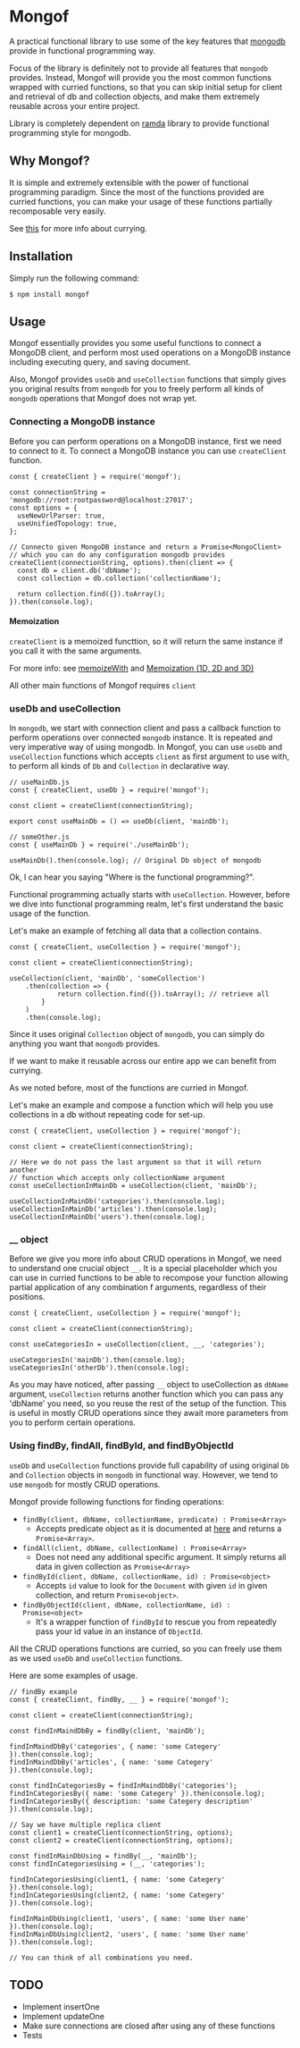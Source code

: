 # Mongof

A practical functional library to use some of the key features that [mongodb](https://www.npmjs.com/package/mongodb) 
provide in functional programming way. 

Focus of the library is definitely not to provide all features that `mongodb` provides.
Instead, Mongof will provide you the most common functions wrapped with curried functions, 
so that you can skip initial setup for client and retrieval of db and collection objects,
and make them extremely reusable across your entire project.

Library is completely dependent on [ramda](https://github.com/ramda/ramda) library to
provide functional programming style for mongodb.

## Why Mongof?

It is simple and extremely extensible with the power of functional programming paradigm.
Since the most of the functions provided are curried functions, 
you can make your usage of these functions partially recomposable very easily.

See [this](https://fr.umio.us/favoring-curry/) for more info about currying.

## Installation

Simply run the following command:

`$ npm install mongof`

## Usage

Mongof essentially provides you some useful functions to connect a MongoDB client,
and perform most used operations on a MongoDB instance including executing query, 
and saving document. 

Also, Mongof provides `useDb` and `useCollection` functions
that simply gives you original results from `mongodb` for you to freely perform 
all kinds of `mongodb` operations that Mongof does not wrap yet.

### Connecting a MongoDB instance

Before you can perform operations on a MongoDB instance, first we need to connect to it.
To connect a MongoDB instance you can use `createClient` function.

```
const { createClient } = require('mongof');

const connectionString = 'mongodb://root:rootpassword@localhost:27017';
const options = {
  useNewUrlParser: true,
  useUnifiedTopology: true,
};

// Connecto given MongoDB instance and return a Promise<MongoClient>
// which you can do any configuration mongodb provides
createClient(connectionString, options).then(client => {
  const db = client.db('dbName');
  const collection = db.collection('collectionName');

  return collection.find({}).toArray();
}).then(console.log);

```

#### Memoization
`createClient` is a memoized functtion, so it will return the same instance
if you call it with the same arguments.

For more info: see 
[memoizeWith](https://ramdajs.com/docs/#memoizeWith) 
and [Memoization (1D, 2D and 3D)](https://www.geeksforgeeks.org/memoization-1d-2d-and-3d/)

All other main functions of Mongof requires `client`

### useDb and useCollection

In `mongodb`, we start with connection client and pass a callback function to perform
operations over connected `mongodb` instance. It is repeated and very imperative way of
using mongodb. In Mongof, you can use `useDb` and `useCollection` functions which
accepts `client` as first argument to use with, to perform all kinds of `Db` and `Collection` 
in declarative way.

```
// useMainDb.js
const { createClient, useDb } = require('mongof');

const client = createClient(connectionString);

export const useMainDb = () => useDb(client, 'mainDb');

// someOther.js
const { useMainDb } = require('./useMainDb');

useMainDb().then(console.log); // Original Db object of mongodb

```

Ok, I can hear you saying "Where is the functional programming?". 

Functional programming actually starts with `useCollection`. 
However, before we dive into functional programming realm, let's first understand
the basic usage of the function.

Let's make an example of fetching all data that a collection contains.
```
const { createClient, useCollection } = require('mongof');

const client = createClient(connectionString);

useCollection(client, 'mainDb', 'someCollection')
    .then(collection => {
            return collection.find({}).toArray(); // retrieve all
        }
    )
    .then(console.log);
```

Since it uses original `Collection` object of `mongodb`, you can simply
do anything you want that `mongodb` provides.

If we want to make it reusable across our entire app we can benefit from
currying.

As we noted before, most of the functions are curried in Mongof.

Let's make an example and compose a function which will help you use collections
in a db without repeating code for set-up.

```
const { createClient, useCollection } = require('mongof');

const client = createClient(connectionString);

// Here we do not pass the last argument so that it will return another
// function which accepts only collectionName argument
const useCollectionInMainDb = useCollection(client, 'mainDb');

useCollectionInMainDb('categories').then(console.log);
useCollectionInMainDb('articles').then(console.log);
useCollectionInMainDb('users').then(console.log);
```

### __ object

Before we give you more info about CRUD operations in Mongof, we need to understand
one crucial object `__`. It is a special placeholder which you can use in curried functions
to be able to recompose your function allowing partial application of any combination
 f arguments, regardless of their positions.
 
```
const { createClient, useCollection } = require('mongof');

const client = createClient(connectionString);

const useCategoriesIn = useCollection(client, __, 'categories');

useCategoriesIn('mainDb').then(console.log);
useCategoriesIn('otherDb').then(console.log);
```

As you may have noticed, after passing `__` object to useCollection as `dbName` argument,
`useCollection` returns another function which you can pass any 'dbName' you need, so you
reuse the rest of the setup of the function. This is useful in mostly CRUD operations since
they await more parameters from you to perform certain operations.

### Using findBy, findAll, findById, and findByObjectId

`useDb` and `useCollection` functions provide full capability of
using original `Db` and `Collection` objects in `mongodb` in functional way.
However, we tend to use `mongodb` for mostly CRUD operations.

Mongof provide following functions for finding operations:
- `findBy(client, dbName, collectionName, predicate) : Promise<Array>`
    - Accepts predicate object as it is documented at 
    [here](http://mongodb.github.io/node-mongodb-native/3.5/reference/ecmascriptnext/crud/#read-methods)
    and returns a `Promise<Array>`.
- `findAll(client, dbName, collectionName) : Promise<Array>`
    - Does not need any additional specific argument. 
    It simply returns all data in given collection as `Promise<Array>`
- `findById(client, dbName, collectionName, id) : Promise<object>`
    - Accepts `id` value to look for the `Document` with given `id` in given
    collection, and return `Promise<object>`.
- `findByObjectId(client, dbName, collectionName, id) : Promise<object>`
    - It's a wrapper function of `findById` to rescue you from repeatedly pass
    your id value in an instance of `ObjectId`.
    
All the CRUD operations functions are curried, so you can freely use them as we
used `useDb` and `useCollection` functions.

Here are some examples of usage.

```
// findBy example
const { createClient, findBy, __ } = require('mongof');

const client = createClient(connectionString);

const findInMaindDbBy = findBy(client, 'mainDb');

findInMaindDbBy('categories', { name: 'some Categery' }).then(console.log);
findInMaindDbBy('articles', { name: 'some Categery' }).then(console.log);

const findInCategoriesBy = findInMaindDbBy('categories');
findInCategoriesBy({ name: 'some Categery' }).then(console.log);
findInCategoriesBy({ description: 'some Categery description' }).then(console.log);

// Say we have multiple replica client
const client1 = createClient(connectionString, options);
const client2 = createClient(connectionString, options);

const findInMainDbUsing = findBy(__, 'mainDb');
const findInCategoriesUsing = (__, 'categories');

findInCategoriesUsing(client1, { name: 'some Categery' }).then(console.log);
findInCategoriesUsing(client2, { name: 'some Categery' }).then(console.log);

findInMainDbUsing(client1, 'users', { name: 'some User name' }).then(console.log);
findInMainDbUsing(client2, 'users', { name: 'some User name' }).then(console.log);

// You can think of all combinations you need. 
```

## TODO

- Implement insertOne
- Implement updateOne
- Make sure connections are closed after using any of these functions
- Tests
